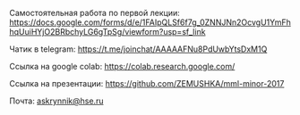 Самостоятельная работа по первой лекции:
https://docs.google.com/forms/d/e/1FAIpQLSf6f7g_0ZNNJNn2OcvgU1YmFhhqUuiHYjO2BRbchyLG6gTpSg/viewform?usp=sf_link

Чатик в telegram: 
https://t.me/joinchat/AAAAAFNu8PdUwbYtsDxM1Q

Ссылка на google colab:
https://colab.research.google.com/

Ссылка на презентации:
https://github.com/ZEMUSHKA/mml-minor-2017

Почта: askrynnik@hse.ru

